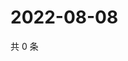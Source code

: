 # 2022-08-08

共 0 条

<!-- BEGIN WEIBO -->
<!-- 最后更新时间 Mon Aug 08 2022 04:16:37 GMT+0800 (China Standard Time) -->

<!-- END WEIBO -->

